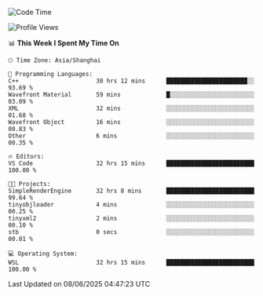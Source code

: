<!--START_SECTION:waka-->
![Code Time](http://img.shields.io/badge/Code%20Time-2%2C981%20hrs%207%20mins-blue)

![Profile Views](http://img.shields.io/badge/Profile%20Views-0-blue)

📊 **This Week I Spent My Time On** 

```text
🕑︎ Time Zone: Asia/Shanghai

💬 Programming Languages: 
C++                      30 hrs 12 mins      ███████████████████████░░   93.69 % 
Wavefront Material       59 mins             █░░░░░░░░░░░░░░░░░░░░░░░░   03.09 % 
XML                      32 mins             ░░░░░░░░░░░░░░░░░░░░░░░░░   01.68 % 
Wavefront Object         16 mins             ░░░░░░░░░░░░░░░░░░░░░░░░░   00.83 % 
Other                    6 mins              ░░░░░░░░░░░░░░░░░░░░░░░░░   00.35 % 

🔥 Editors: 
VS Code                  32 hrs 15 mins      █████████████████████████   100.00 % 

🐱‍💻 Projects: 
SimpleRenderEngine       32 hrs 8 mins       █████████████████████████   99.64 % 
tinyobjloader            4 mins              ░░░░░░░░░░░░░░░░░░░░░░░░░   00.25 % 
tinyxml2                 2 mins              ░░░░░░░░░░░░░░░░░░░░░░░░░   00.10 % 
stb                      0 secs              ░░░░░░░░░░░░░░░░░░░░░░░░░   00.01 % 

💻 Operating System: 
WSL                      32 hrs 15 mins      █████████████████████████   100.00 % 
```


 Last Updated on 08/06/2025 04:47:23 UTC
<!--END_SECTION:waka-->